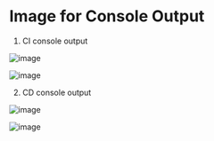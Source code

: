 # Image for Console Output

1. CI console output

![image](https://user-images.githubusercontent.com/83031380/121774079-87e8ec80-cbaa-11eb-9145-f5fbf8584dc3.png)

![image](https://user-images.githubusercontent.com/83031380/121774089-a5b65180-cbaa-11eb-928d-b340f4552912.png)

2. CD console output

![image](https://user-images.githubusercontent.com/83031380/121773975-a7cbe080-cba9-11eb-80f4-e023c2e300ea.png)

![image](https://user-images.githubusercontent.com/83031380/121774011-fb3e2e80-cba9-11eb-8c4b-a4b62dea6574.png)